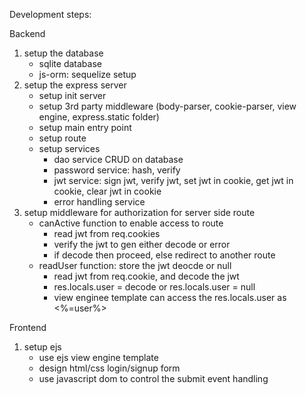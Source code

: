 Development steps:

Backend

1. setup the database
   - sqlite database
   - js-orm: sequelize setup
2. setup the express server
   - setup init server
   - setup 3rd party middleware (body-parser, cookie-parser, view engine, express.static folder)
   - setup main entry point
   - setup route
   - setup services
     - dao service CRUD on database
     - password service: hash, verify
     - jwt service: sign jwt, verify jwt, set jwt in cookie, get jwt in cookie, clear jwt in cookie
     - error handling service
3. setup middleware for authorization for server side route
   - canActive function to enable access to route
     - read jwt from req.cookies
     - verify the jwt to gen either decode or error
     - if decode then proceed, else redirect to another route
   - readUser function: store the jwt deocde or null
     - read jwt from req.cookie, and decode the jwt
     - res.locals.user = decode or res.locals.user = null
     - view enginee template can access the res.locals.user as <%=user%>

Frontend

1. setup ejs
   - use ejs view engine template
   - design html/css login/signup form
   - use javascript dom to control the submit event handling
